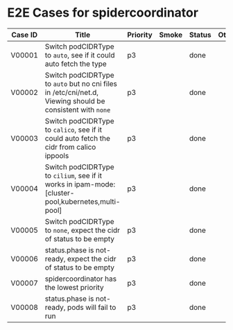 # E2E Cases for spidercoordinator

| Case ID | Title                                                                                                     | Priority | Smoke | Status | Other |
| ------- | --------------------------------------------------------------------------------------------------------- | -------- | ----- | ------ | ----- |
| V00001  | Switch podCIDRType to `auto`, see if it could auto fetch the type                                         | p3       |       |  done  |       |
| V00002  | Switch podCIDRType to `auto` but no cni files in /etc/cni/net.d, Viewing should be consistent with `none` | p3       |       |  done  |       |
| V00003  | Switch podCIDRType to `calico`, see if it could auto fetch the cidr from calico ippools                   | p3       |       |  done  |       |
| V00004  | Switch podCIDRType to `cilium`, see if it works in ipam-mode: [cluster-pool,kubernetes,multi-pool]        | p3       |       |  done  |       |
| V00005  | Switch podCIDRType to `none`, expect the cidr of status to be empty                                       | p3       |       |  done  |       |
| V00006  | status.phase is not-ready, expect the cidr of status to be empty                                          | p3       |       |  done  |       |
| V00007  | spidercoordinator has the lowest priority                                                                 | p3       |       |  done  |       |
| V00008  | status.phase is not-ready, pods will fail to run                                                          | p3       |       |  done  |       |
